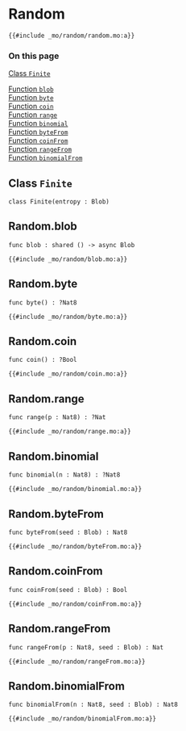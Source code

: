 # Random

```motoko
{{#include _mo/random/random.mo:a}}
```

### On this page

[Class `Finite`](#class-finite)

[Function `blob`](#randomblob)  
[Function `byte`](#randombyte)  
[Function `coin`](#randomcoin)  
[Function `range`](#randomrange)  
[Function `binomial`](#randombinomial)  
[Function `byteFrom`](#randombytefrom)  
[Function `coinFrom`](#randomcoinfrom)  
[Function `rangeFrom`](#randomrangefrom)  
[Function `binomialFrom`](#randombinomialfrom)

## Class `Finite`

```motoko
class Finite(entropy : Blob)
```

## Random.blob

```motoko
func blob : shared () -> async Blob
```

```motoko
{{#include _mo/random/blob.mo:a}}
```

## Random.byte

```motoko
func byte() : ?Nat8
```

```motoko
{{#include _mo/random/byte.mo:a}}
```

## Random.coin

```motoko
func coin() : ?Bool
```

```motoko
{{#include _mo/random/coin.mo:a}}
```

## Random.range

```motoko
func range(p : Nat8) : ?Nat
```

```motoko
{{#include _mo/random/range.mo:a}}
```

## Random.binomial

```motoko
func binomial(n : Nat8) : ?Nat8
```

```motoko
{{#include _mo/random/binomial.mo:a}}
```

## Random.byteFrom

```motoko
func byteFrom(seed : Blob) : Nat8
```

```motoko
{{#include _mo/random/byteFrom.mo:a}}
```

## Random.coinFrom

```motoko
func coinFrom(seed : Blob) : Bool
```

```motoko
{{#include _mo/random/coinFrom.mo:a}}
```

## Random.rangeFrom

```motoko
func rangeFrom(p : Nat8, seed : Blob) : Nat
```

```motoko
{{#include _mo/random/rangeFrom.mo:a}}
```

## Random.binomialFrom

```motoko
func binomialFrom(n : Nat8, seed : Blob) : Nat8
```

```motoko
{{#include _mo/random/binomialFrom.mo:a}}
```
